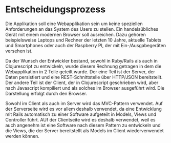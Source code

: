 # Entscheidungsprozess

Die Applikation soll eine Webapplikation sein um keine speziellen
Anforderungen an das System des Users zu stellen. Ein handelsübliches
Gerät mit einem modernen Browser soll ausreichen. Dazu gehören
beispielsweise Laptops und Rechner der letzten 10 Jahre, aktuelle
Tablets und Smartphones oder auch der Raspberry PI, der mit
Ein-/Ausgabegeräten versehen ist.

Da der Wunsch der Entwickler bestand, sowohl in Ruby/Rails als auch in
Clojurescript zu entwickeln, wurde diesem Rechnung getragen in dem die
Webapplikation in 2 Teile geteilt wurde. Der eine Teil ist der Server,
der Daten persistiert und eine REST-Schnittstelle über HTTP/JSON
bereitstellt. Der andere Teil ist der Client, der in Clojurescript
geschrieben wird, aber nach Javascript kompiliert und als solches im
Browser ausgeführt wird. Die Darstellung erfolgt durch den Browser.

Sowohl im Client als auch im Server wird das MVC-Pattern
verwendet. Auf der Serverseite wird es vor allem deshalb verwendet, da
eine Entwicklung mit Rails automatisch zu einer Software aufgeteilt in
Models, Views und Controller führt. AUf der Clientseite wird es
deshalb verwendet, weil es auch angenehm ist eine Software nach diesem
Pattern zu entwickeln und die Views, die der Server bereitstellt als
Models im Client wiederverwendet werden können.
